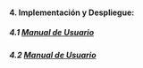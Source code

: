 #### 4. Implementación y Despliegue:  


##### 4.1 [Manual de Usuario](Recursos/Documentación/Sistemas%20Informáticos/Guía%20de%20Despliegue.pdf)
##### 4.2 [Manual de Usuario](Recursos/Documentación/Sistemas%20Informáticos/Manual%20de%20Usuario.pdf)
